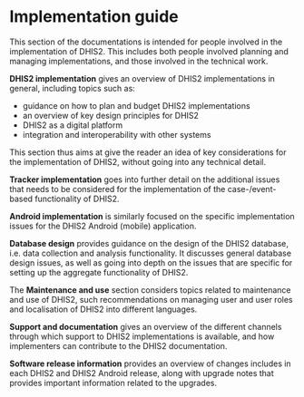 # Implementation guide
This section of the documentations is intended for people involved in the implementation of DHIS2. This includes both people involved planning and managing implementations, and those involved in the technical work.

**DHIS2 implementation** gives an overview of DHIS2 implementations in general, including topics such as:
	
- guidance on how to plan and budget DHIS2 implementations
- an overview of key design principles for DHIS2
- DHIS2 as a digital platform
- integration and interoperability with other systems

This section thus aims at give the reader an idea of key considerations for the implementation of DHIS2, without going into any technical detail.

**Tracker implementation** goes into further detail on the additional issues that needs to be considered for the implementation of the case-/event-based functionality of DHIS2.

**Android implementation** is similarly focused on the specific implementation issues for the DHIS2 Android (mobile) application.

**Database design** provides guidance on the design of the DHIS2 database, i.e. data collection and analysis functionality. It discusses general database design issues, as well as going into depth on the issues that are specific for setting up the aggregate functionality of DHIS2.

The **Maintenance and use** section considers topics related to maintenance and use of DHIS2, such recommendations on managing user and user roles and localisation of DHIS2 into different languages.

**Support and documentation** gives an overview of the different channels through which support to DHIS2 implementations is available, and how implementers can contribute to the DHIS2 documentation.

**Software release information** provides an overview of changes includes in each DHIS2 and DHIS2 Android release, along with upgrade notes that provides important information related to the upgrades.
